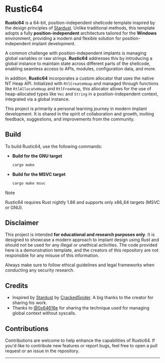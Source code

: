# Rustic64

**Rustic64** is a 64-bit, position-independent shellcode template inspired by the design principles of [Stardust](https://github.com/Cracked5pider/Stardust). Unlike traditional methods, this template adopts a fully **position-independent** architecture tailored for the **Windows** environment, providing a modern and flexible solution for position-independent implant development.

A common challenge with position-independent implants is managing global variables or raw strings. **Rustic64** addresses this by introducing a global instance to maintain state across different parts of the shellcode, enabling seamless access to APIs, modules, configuration data, and more.

In addition, **Rustic64** incorporates a custom allocator that uses the native NT Heap API. Initialized with `RtlCreateHeap` and managed through functions like `RtlAllocateHeap` and `RtlFreeHeap`, this allocator allows for the use of heap-allocated types like `Vec` and `String` in a position-independent context, integrated via a global instance.

This project is primarily a personal learning journey in modern implant development. It is shared in the spirit of collaboration and growth, inviting feedback, suggestions, and improvements from the community.

## **Build**

To build Rustic64, use the following commands:

- **Build for the GNU target**

  ```bash
  cargo make
  ```

- **Build for the MSVC target**

  ```bash
  cargo make msvc
  ```

> [!NOTE]
> Rustic64 requires Rust nightly 1.86 and supports only x86_64 targets (MSVC or GNU).

## Disclaimer

This project is intended **for educational and research purposes only**. It is designed to showcase a modern approach to implant design using Rust and should not be used for any illegal or unethical activities. The code provided here is a demonstration template, and the creators of this repository are not responsible for any misuse of this information.

Always make sure to follow ethical guidelines and legal frameworks when conducting any security research.

## Credits

- Inspired by [Stardust](https://github.com/Cracked5pider/Stardust) by [Cracked5pider](https://github.com/Cracked5pider). A big thanks to the creator for sharing his work.
- Thanks to [@0x64616e](https://x.com/0x64616e/status/1769723870867509531) for sharing the technique used for managing global context without syscalls.

## Contributions

Contributions are welcome to help enhance the capabilities of Rustic64. If you'd like to contribute new features or report bugs, feel free to open a pull request or an issue in the repository.

---
